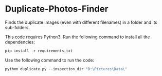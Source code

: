 # Duplicate-Photos-Finder
Finds the duplicate images (even with different filenames) in a folder and its sub-folders.

This code requires Python3. Run the following command to install all the dependencies:
```python
pip install -r requirements.txt
```

Use the following command to run the code: 
```python
python duplicate.py --inspection_dir "D:\Pictures\Data\"
```
